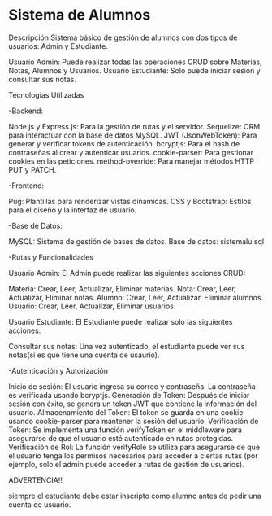 # Sistema de Alumnos
Descripción
Sistema básico de gestión de alumnos con dos tipos de usuarios: Admin y Estudiante.

Usuario Admin: Puede realizar todas las operaciones CRUD sobre Materias, Notas, Alumnos y Usuarios.
Usuario Estudiante: Solo puede iniciar sesión y consultar sus notas.


Tecnologías Utilizadas

-Backend:

Node.js y Express.js: Para la gestión de rutas y el servidor.
Sequelize: ORM para interactuar con la base de datos MySQL.
JWT (JsonWebToken): Para generar y verificar tokens de autenticación.
bcryptjs: Para el hash de contraseñas al crear y autenticar usuarios.
cookie-parser: Para gestionar cookies en las peticiones.
method-override: Para manejar métodos HTTP PUT y PATCH.


-Frontend:

Pug: Plantillas para renderizar vistas dinámicas.
CSS y Bootstrap: Estilos para el diseño y la interfaz de usuario.


-Base de Datos:

MySQL: Sistema de gestión de bases de datos.
Base de datos: sistemalu.sql


-Rutas y Funcionalidades

Usuario Admin:
El Admin puede realizar las siguientes acciones CRUD:

Materia: Crear, Leer, Actualizar, Eliminar materias.
Nota: Crear, Leer, Actualizar, Eliminar notas.
Alumno: Crear, Leer, Actualizar, Eliminar alumnos.
Usuario: Crear, Leer, Actualizar, Eliminar usuarios.

Usuario Estudiante:
El Estudiante puede realizar solo las siguientes acciones:

Consultar sus notas: Una vez autenticado, el estudiante puede ver sus notas(si es que tiene una cuenta de usaurio).

-Autenticación y Autorización

Inicio de sesión: El usuario ingresa su correo y contraseña. La contraseña es verificada usando bcryptjs.
Generación de Token: Después de iniciar sesión con éxito, se genera un token JWT que contiene la información del usuario.
Almacenamiento del Token: El token se guarda en una cookie usando cookie-parser para mantener la sesión del usuario.
Verificación de Token: Se implementa una función verifyToken en el middleware para asegurarse de que el usuario esté autenticado en rutas protegidas.
Verificación de Rol: La función verifyRole se utiliza para asegurarse de que el usuario tenga los permisos necesarios para acceder a ciertas rutas (por ejemplo, solo el admin puede acceder a rutas de gestión de usuarios).

ADVERTENCIA!!

siempre el estudiante debe estar inscripto como alumno antes de pedir una cuenta de usuario.
